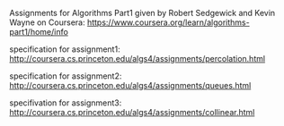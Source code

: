 Assignments for Algorithms Part1 given by Robert Sedgewick and Kevin Wayne on Coursera:
https://www.coursera.org/learn/algorithms-part1/home/info

specification for assignment1:
http://coursera.cs.princeton.edu/algs4/assignments/percolation.html

specification for assignment2:
http://coursera.cs.princeton.edu/algs4/assignments/queues.html

specifivation for assignment3:
http://coursera.cs.princeton.edu/algs4/assignments/collinear.html